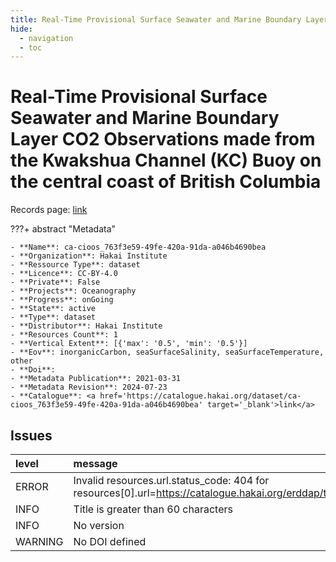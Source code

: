 ```yaml
---
title: Real-Time Provisional Surface Seawater and Marine Boundary Layer CO2 Observations made from the Kwakshua Channel (KC) Buoy on the central coast of British Columbia
hide:
  - navigation
  - toc
---
```


# Real-Time Provisional Surface Seawater and Marine Boundary Layer CO2 Observations made from the Kwakshua Channel (KC) Buoy on the central coast of British Columbia

Records page: <a href='https://catalogue.hakai.org/dataset/ca-cioos_763f3e59-49fe-420a-91da-a046b4690bea' target='_blank'>link</a>

???+ abstract "Metadata"

    - **Name**: ca-cioos_763f3e59-49fe-420a-91da-a046b4690bea 
    - **Organization**: Hakai Institute 
    - **Ressource Type**: dataset 
    - **Licence**: CC-BY-4.0 
    - **Private**: False 
    - **Projects**: Oceanography 
    - **Progress**: onGoing 
    - **State**: active 
    - **Type**: dataset 
    - **Distributor**: Hakai Institute 
    - **Resources Count**: 1 
    - **Vertical Extent**: [{'max': '0.5', 'min': '0.5'}] 
    - **Eov**: inorganicCarbon, seaSurfaceSalinity, seaSurfaceTemperature, other 
    - **Doi**:  
    - **Metadata Publication**: 2021-03-31 
    - **Metadata Revision**: 2024-07-23 
    - **Catalogue**: <a href='https://catalogue.hakai.org/dataset/ca-cioos_763f3e59-49fe-420a-91da-a046b4690bea' target='_blank'>link</a> 

<div id='map'></div>




## Issues
| level   | message                                                                                                                       |
|:--------|:------------------------------------------------------------------------------------------------------------------------------|
| ERROR   | Invalid resources.url.status_code: 404 for resources[0].url=https://catalogue.hakai.org/erddap/tabledap/HakaiKCBuoy1hour.html |
| INFO    | Title is greater than 60 characters                                                                                           |
| INFO    | No version                                                                                                                    |
| WARNING | No DOI defined                                                                                                                |


<script>
   document.addEventListener("DOMContentLoaded", function() {
    var map = L.map('map').setView([51.505, -125.09], 5);
    L.tileLayer('https://tile.openstreetmap.org/{z}/{x}/{y}.png', {
        maxZoom: 19,
        attribution: '&copy; <a href="http://www.openstreetmap.org/copyright">OpenStreetMap</a>'
    }).addTo(map);
    var geojsonFeature = {
        "type": "Feature",
        "properties": {
            "name" : "Real-Time Provisional Surface Seawater and Marine Boundary Layer CO2 Observations made from the Kwakshua Channel (KC) Buoy on the central coast of British Columbia"
        },
        "geometry": {'type': 'Point', 'coordinates': [-127.9697, 51.6507]}
    }
    L.geoJSON(geojsonFeature).addTo(map);
   })
</script>